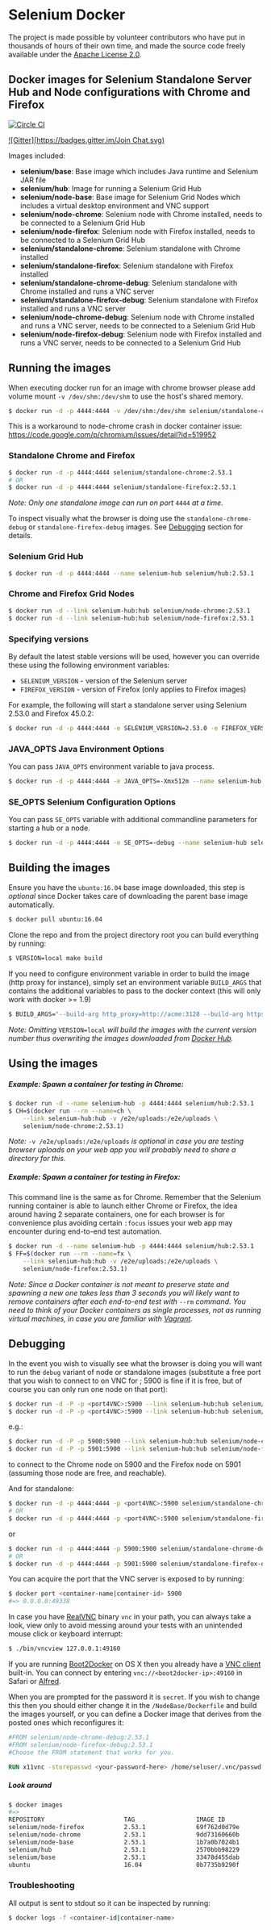# Selenium Docker

The project is made possible by volunteer contributors who have put in thousands of hours of their own time, and made the source code freely available under the [Apache License 2.0](https://github.com/SeleniumHQ/docker-selenium/blob/master/LICENSE.md).

## Docker images for Selenium Standalone Server Hub and Node configurations with Chrome and Firefox
[![Circle CI](https://circleci.com/gh/SeleniumHQ/docker-selenium.svg?style=svg)](https://circleci.com/gh/SeleniumHQ/docker-selenium)

[![Gitter](https://badges.gitter.im/Join Chat.svg)](https://gitter.im/SeleniumHQ/docker-selenium?utm_source=badge&utm_medium=badge&utm_campaign=pr-badge&utm_content=badge)

Images included:
- __selenium/base__: Base image which includes Java runtime and Selenium JAR file
- __selenium/hub__: Image for running a Selenium Grid Hub
- __selenium/node-base__: Base image for Selenium Grid Nodes which includes a virtual desktop environment and VNC support
- __selenium/node-chrome__: Selenium node with Chrome installed, needs to be connected to a Selenium Grid Hub
- __selenium/node-firefox__: Selenium node with Firefox installed, needs to be connected to a Selenium Grid Hub
- __selenium/standalone-chrome__: Selenium standalone with Chrome installed
- __selenium/standalone-firefox__: Selenium standalone with Firefox installed
- __selenium/standalone-chrome-debug__: Selenium standalone with Chrome installed and runs a VNC server
- __selenium/standalone-firefox-debug__: Selenium standalone with Firefox installed and runs a VNC server
- __selenium/node-chrome-debug__: Selenium node with Chrome installed and runs a VNC server, needs to be connected to a Selenium Grid Hub
- __selenium/node-firefox-debug__: Selenium node with Firefox installed and runs a VNC server, needs to be connected to a Selenium Grid Hub

## Running the images
 
When executing docker run for an image with chrome browser please add volume mount `-v /dev/shm:/dev/shm` to use the host's shared memory.

``` bash
$ docker run -d -p 4444:4444 -v /dev/shm:/dev/shm selenium/standalone-chrome:2.53.1
```

This is a workaround to node-chrome crash in docker container issue: https://code.google.com/p/chromium/issues/detail?id=519952 


### Standalone Chrome and Firefox

``` bash
$ docker run -d -p 4444:4444 selenium/standalone-chrome:2.53.1
# OR
$ docker run -d -p 4444:4444 selenium/standalone-firefox:2.53.1
```

_Note: Only one standalone image can run on port_ `4444` _at a time._

To inspect visually what the browser is doing use the `standalone-chrome-debug` or `standalone-firefox-debug` images. See [Debugging](#debugging) section for details.

### Selenium Grid Hub

``` bash
$ docker run -d -p 4444:4444 --name selenium-hub selenium/hub:2.53.1
```

### Chrome and Firefox Grid Nodes

``` bash
$ docker run -d --link selenium-hub:hub selenium/node-chrome:2.53.1
$ docker run -d --link selenium-hub:hub selenium/node-firefox:2.53.1
```

### Specifying versions

By default the latest stable versions will be used, however you can override
these using the following environment variables:

- `SELENIUM_VERSION` - version of the Selenium server
- `FIREFOX_VERSION` - version of Firefox (only applies to Firefox images)

For example, the following will start a standalone server using Selenium 2.53.0
and Firefox 45.0.2:

```bash
$ docker run -d -p 4444:4444 -e SELENIUM_VERSION=2.53.0 -e FIREFOX_VERSION=45.0.2 selenium/standalone-firefox:2.53.1
```

### JAVA_OPTS Java Environment Options

You can pass `JAVA_OPTS` environment variable to java process.

``` bash
$ docker run -d -p 4444:4444 -e JAVA_OPTS=-Xmx512m --name selenium-hub selenium/hub:2.53.1
```

### SE_OPTS Selenium Configuration Options

You can pass `SE_OPTS` variable with additional commandline parameters for starting a hub or a node.

``` bash
$ docker run -d -p 4444:4444 -e SE_OPTS=-debug --name selenium-hub selenium/hub:2.53.1
```

## Building the images

Ensure you have the `ubuntu:16.04` base image downloaded, this step is _optional_ since Docker takes care of downloading the parent base image automatically.

``` bash
$ docker pull ubuntu:16.04
```

Clone the repo and from the project directory root you can build everything by running:

``` bash
$ VERSION=local make build
```

If you need to configure environment variable in order to build the image (http proxy for instance), simply set an environment variable `BUILD_ARGS` that contains the additional variables to pass to the docker context (this will only work with docker >= 1.9)

``` bash
$ BUILD_ARGS="--build-arg http_proxy=http://acme:3128 --build-arg https_proxy=http://acme:3128" make build
```

_Note: Omitting_ `VERSION=local` _will build the images with the current version number thus overwriting the images downloaded from [Docker Hub](https://hub.docker.com/r/selenium/)._

## Using the images

##### Example: Spawn a container for testing in Chrome:

``` bash
$ docker run -d --name selenium-hub -p 4444:4444 selenium/hub:2.53.1
$ CH=$(docker run --rm --name=ch \
    --link selenium-hub:hub -v /e2e/uploads:/e2e/uploads \
    selenium/node-chrome:2.53.1)
```

_Note:_ `-v /e2e/uploads:/e2e/uploads` _is optional in case you are testing browser uploads on your web app you will probably need to share a directory for this._

##### Example: Spawn a container for testing in Firefox:

This command line is the same as for Chrome. Remember that the Selenium running container is able to launch either Chrome or Firefox, the idea around having 2 separate containers, one for each browser is for convenience plus avoiding certain `:focus` issues your web app may encounter during end-to-end test automation.

``` bash
$ docker run -d --name selenium-hub -p 4444:4444 selenium/hub:2.53.1
$ FF=$(docker run --rm --name=fx \
    --link selenium-hub:hub -v /e2e/uploads:/e2e/uploads \
    selenium/node-firefox:2.53.1)
```

_Note: Since a Docker container is not meant to preserve state and spawning a new one takes less than 3 seconds you will likely want to remove containers after each end-to-end test with_ `--rm` _command. You need to think of your Docker containers as single processes, not as running virtual machines, in case you are familiar with [Vagrant](https://www.vagrantup.com/)._

## Debugging

In the event you wish to visually see what the browser is doing you will want to run the `debug` variant of node or standalone images (substitute a free port that you wish to connect to on VNC for <port4VNC>; 5900 is fine if it is free, but of course you can only run one node on that port):
``` bash
$ docker run -d -P -p <port4VNC>:5900 --link selenium-hub:hub selenium/node-chrome-debug:2.53.1
$ docker run -d -P -p <port4VNC>:5900 --link selenium-hub:hub selenium/node-firefox-debug:2.53.1
```
e.g.:
``` bash
$ docker run -d -P -p 5900:5900 --link selenium-hub:hub selenium/node-chrome-debug:2.53.1
$ docker run -d -P -p 5901:5900 --link selenium-hub:hub selenium/node-firefox-debug:2.53.1
```

to connect to the Chrome node on 5900 and the Firefox node on 5901 (assuming those node are free, and reachable).

And for standalone:
``` bash
$ docker run -d -p 4444:4444 -p <port4VNC>:5900 selenium/standalone-chrome-debug:2.53.1
# OR
$ docker run -d -p 4444:4444 -p <port4VNC>:5900 selenium/standalone-firefox-debug:2.53.1
```
or
``` bash
$ docker run -d -p 4444:4444 -p 5900:5900 selenium/standalone-chrome-debug:2.53.1
# OR
$ docker run -d -p 4444:4444 -p 5901:5900 selenium/standalone-firefox-debug:2.53.1
```

You can acquire the port that the VNC server is exposed to by running:
``` bash
$ docker port <container-name|container-id> 5900
#=> 0.0.0.0:49338
```

In case you have [RealVNC](https://www.realvnc.com/) binary `vnc` in your path, you can always take a look, view only to avoid messing around your tests with an unintended mouse click or keyboard interrupt:
``` bash
$ ./bin/vncview 127.0.0.1:49160
```

If you are running [Boot2Docker](https://docs.docker.com/installation/mac/) on OS X then you already have a [VNC client](http://www.davidtheexpert.com/post.php?id=5) built-in. You can connect by entering `vnc://<boot2docker-ip>:49160` in Safari or [Alfred](http://www.alfredapp.com/).

When you are prompted for the password it is `secret`. If you wish to change this then you should either change it in the `/NodeBase/Dockerfile` and build the images yourself, or you can define a Docker image that derives from the posted ones which reconfigures it:
``` dockerfile
#FROM selenium/node-chrome-debug:2.53.1
#FROM selenium/node-firefox-debug:2.53.1
#Choose the FROM statement that works for you.

RUN x11vnc -storepasswd <your-password-here> /home/seluser/.vnc/passwd
```

##### Look around

``` bash
$ docker images
#=>
REPOSITORY                      TAG                 IMAGE ID            CREATED             VIRTUAL SIZE
selenium/node-firefox           2.53.1              69f762d0d79e        29 minutes ago      552.1 MB
selenium/node-chrome            2.53.1              9dd73160660b        30 minutes ago      723.6 MB
selenium/node-base              2.53.1              1b7a0b7024b1        32 minutes ago      426.1 MB
selenium/hub                    2.53.1              2570bbb98229        33 minutes ago      394.4 MB
selenium/base                   2.53.1              33478d455dab        33 minutes ago      362.6 MB
ubuntu                          16.04               0b7735b9290f        6 days ago          123.7 MB
```

### Troubleshooting

All output is sent to stdout so it can be inspected by running:
``` bash
$ docker logs -f <container-id|container-name>
```

